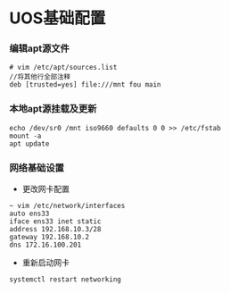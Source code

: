 # UOS基础配置

### 编辑apt源文件
``` vim
# vim /etc/apt/sources.list
//将其他行全部注释
deb [trusted=yes] file:///mnt fou main
```

### 本地apt源挂载及更新
``` shell
echo /dev/sr0 /mnt iso9660 defaults 0 0 >> /etc/fstab
mount -a 
apt update
```

### 网络基础设置
- 更改网卡配置
``` vim
~ vim /etc/network/interfaces
auto ens33
iface ens33 inet static
address 192.168.10.3/28
gateway 192.168.10.2
dns 172.16.100.201
```

- 重新启动网卡
``` shell
systemctl restart networking
```
